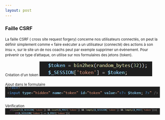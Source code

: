 ```yaml
---
layout: post
---
```


### Faille CSRF

<small>La faille CSRF ( cross site request forgery) concerne nos utilisateurs connectés, on peut la définir simplement comme « faire exécuter a un utilisateur (connecté) des actions à son insu », sur le site un de nos coachs peut par exemple supprimer un événement. Pour prévenir ce type d’attaque, on utilise sur nos formulaires des jetons (token).</small>

<small>Création d'un token</small>
![tokenMake](images/tokenMake.jpg)

<small>Ajout dans le formulaire</small>
![tokenSend](images/tokenSend.jpg)

<small>Vérification</small>
![tokenVerif](images/tokenVerif.jpg)